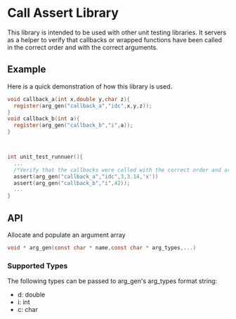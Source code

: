 # Call Assert Library
This library is intended to be used with other unit testing libraries. It servers as a helper to verify that callbacks or wrapped functions have been called in the correct order and with the correct arguments.

## Example
Here is a quick demonstration of how this library is used.
```C
void callback_a(int x,double y,char z){
  register(arg_gen("callback_a","idc",x,y,z));
}
void callback_b(int a){
  register(arg_gen("callback_b","i",a));
}



int unit_test_runnuer(){
  ...
  /*Verify that the callbacks were called with the correct order and argumetns*/
  assert(arg_gen("callback_a","idc",3,3.14,'x'))
  assert(arg_gen("callback_b","i",42));
  ...
}
```

## API

Allocate and populate an argument array
```C
void * arg_gen(const char * name,const char * arg_types,...)
```

### Supported Types
The following types can be passed to arg_gen's arg_types format string:
- d: double
- i: int
- c: char

